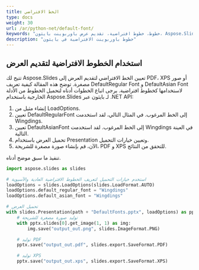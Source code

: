```yaml
---
title: الخط الافتراضي
type: docs
weight: 30
url: /ar/python-net/default-font/
keywords: "خطوط، خطوط افتراضية، تقديم عرض باوربوينت بايثون، Aspose.Slides لـ بايثون عبر .NET"
description: "خطوط باوربوينت الافتراضية في بايثون"
---
```


## **استخدام الخطوط الافتراضية لتقديم العرض**
تتيح لك Aspose.Slides تعيين الخط الافتراضي لتقديم العرض إلى PDF، XPS أو صور مصغرة. توضح هذه المقالة كيفية تعريف DefaultRegular Font و DefaultAsian Font لاستخدامها كخطوط افتراضية. يرجى اتباع الخطوات أدناه لتحميل الخطوط من الأدلة الخارجية باستخدام Aspose.Slides لـ بايثون عبر .NET API:

1. إنشاء مثيل من LoadOptions.
1. تعيين DefaultRegularFont إلى الخط المرغوب. في المثال التالي، لقد استخدمت Wingdings.
1. تعيين DefaultAsianFont إلى الخط المرغوب. لقد استخدمت Wingdings في العينة التالية.
1. تحميل العرض باستخدام Presentation وتعيين خيارات التحميل.
1. الآن، قم بإنشاء صورة مصغرة للشريحة، PDF و XPS للتحقق من النتائج.

تنفيذ ما سبق موضح أدناه.

```py
import aspose.slides as slides

# استخدم خيارات التحميل لتعريف الخطوط الافتراضية العادية والآسيوية
loadOptions = slides.LoadOptions(slides.LoadFormat.AUTO)
loadOptions.default_regular_font = "Wingdings"
loadOptions.default_asian_font = "Wingdings"

# تحميل العرض
with slides.Presentation(path + "DefaultFonts.pptx", loadOptions) as pptx:
    # توليد صورة مصغرة للشريحة
    with pptx.slides[0].get_image(1, 1) as img:
        img.save("output_out.png", slides.ImageFormat.PNG)

    # توليد PDF
    pptx.save("output_out.pdf", slides.export.SaveFormat.PDF)

    # توليد XPS
    pptx.save("output_out.xps", slides.export.SaveFormat.XPS)
```